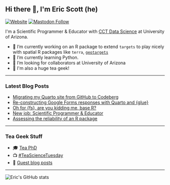 ## Hi there 👋, I'm Eric Scott (he)

[![Website](https://img.shields.io/website?label=ericrscott.com&url=https%3A%2F%2Fwww.ericrscott.com%2F)](https://www.ericrscott.com/)
[![Mastodon Follow](https://img.shields.io/mastodon/follow/109320619859707839?domain=https%3A%2F%2Ffosstodon.org&style=social)](https://fosstodon.org/@LeafyEricScott)

I'm a Scientific Programmer & Educator with [CCT Data Science](https://github.com/cct-datascience) at University of Arizona.

- 🔭 I’m currently working on an R package to extend `targets` to play nicely with spatial R packages like `terra`, [`geotargets`](https://github.com/njtierney/geotargets)
- 🌱 I’m currently learning Python.
- 👯 I’m looking for collaborators at University of Arizona
- 🍵 I'm also a huge tea geek!

--------------------

### Latest Blog Posts

<!-- BLOG-POST-LIST:START -->
- [Migrating my Quarto site from GitHub to Codeberg](https://ericrscott.com/posts/2025-09-20-migrating-to-codeberg/)
- [Re-constructing Google Forms responses with Quarto and {glue}](https://ericrscott.com/posts/2023-08-08-google-forms-quarto/)
- [Oh for {fs}, are you kidding me, base R?](https://ericrscott.com/posts/2023-01-04-list-files/)
- [New job: Scientific Programmer &amp; Educator](https://ericrscott.com/posts/2022-05-17-new-job/)
- [Assessing the reliability of an R package](https://ericrscott.com/posts/2021-10-27-assessing-the-reliability-of-an-r-package/)
<!-- BLOG-POST-LIST:END -->

--------------------

### Tea Geek Stuff

- 🎓 [Tea PhD](https://www.ericrscott.com/project/climate-leafhopper-quality/)
- 📺 [#TeaScienceTuesday](https://youtube.com/playlist?list=PLtlw9R1NVcT4FtL9LfTtcjdzuiBwkoMus)
- 📰 [Guest blog posts](http://www.teageek.net/blog/author/aariqscott/)

--------------------
![Eric's GitHub stats](https://github-readme-stats.vercel.app/api?username=Aariq&show_icons=true)

